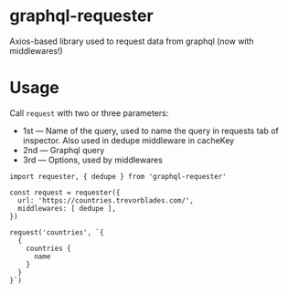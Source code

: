 # graphql-requester

Axios-based library used to request data from graphql (now with middlewares!)

# Usage

Call `request` with two or three parameters:
* 1st — Name of the query, used to name the query in requests tab of inspector. Also used in dedupe middleware in cacheKey
* 2nd — Graphql query
* 3rd — Options, used by middlewares

```
import requester, { dedupe } from 'graphql-requester'

const request = requester({
  url: 'https://countries.trevorblades.com/',
  middlewares: [ dedupe ],
})

request('countries', `{
  {
    countries {
      name
    }
  }
}`)
```
